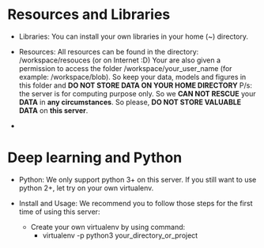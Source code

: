 
 # Resources and Libraries
- Libraries:
  You can install your own libraries in your home (~) directory.
  
- Resources:
  All resources can be found in the directory: /workspace/resouces (or on Internet :D)
  Your are also given a permission to access the folder /workspace/your_user_name (for example: /workspace/blob). So keep your data, models and figures in this folder and **DO NOT STORE DATA ON YOUR HOME DIRECTORY**
  P/s: the server is for computing purpose only. So we **CAN NOT RESCUE** your **DATA** in **any circumstances**. So please, **DO NOT STORE VALUABLE DATA** on **this server**. 
  
- 

# Deep learning and Python
- Python:
  We only support python 3+ on this server. If you still want to use python 2+, let try on your own virtualenv.
  
- Install and Usage:
  We recommend you to follow those steps for the first time of using this server:
    * Create your own virtualenv by using command:
        * virtualenv -p python3 your_directory_or_project

